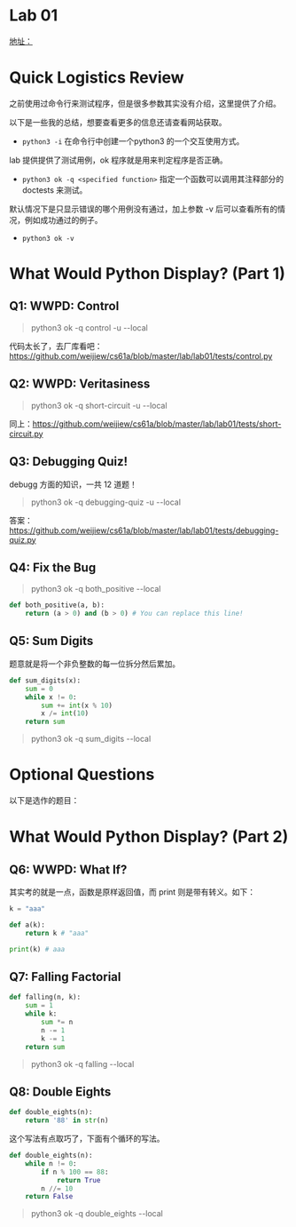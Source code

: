 # Lab 01

[地址：](https://inst.eecs.berkeley.edu/~cs61a/sp20/lab/lab01/)

# Quick Logistics Review

之前使用过命令行来测试程序，但是很多参数其实没有介绍，这里提供了介绍。

以下是一些我的总结，想要查看更多的信息还请查看网站获取。

* `python3 -i` 在命令行中创建一个python3 的一个交互使用方式。

lab 提供提供了测试用例，ok 程序就是用来判定程序是否正确。

* `python3 ok -q <specified function>` 指定一个函数可以调用其注释部分的 doctests 来测试。

默认情况下是只显示错误的哪个用例没有通过，加上参数 -v 后可以查看所有的情况，例如成功通过的例子。

* `python3 ok -v`

# What Would Python Display? (Part 1)

## Q1: WWPD: Control

> python3 ok -q control -u --local 

代码太长了，去厂库看吧：https://github.com/weijiew/cs61a/blob/master/lab/lab01/tests/control.py

## Q2: WWPD: Veritasiness

> python3 ok -q short-circuit -u --local  

同上：https://github.com/weijiew/cs61a/blob/master/lab/lab01/tests/short-circuit.py

## Q3: Debugging Quiz!

debugg 方面的知识，一共 12 道题！

> python3 ok -q debugging-quiz -u --local

答案：https://github.com/weijiew/cs61a/blob/master/lab/lab01/tests/debugging-quiz.py

## Q4: Fix the Bug

> python3 ok -q both_positive --local

```python
def both_positive(a, b):
    return (a > 0) and (b > 0) # You can replace this line!
```

## Q5: Sum Digits

题意就是将一个非负整数的每一位拆分然后累加。

> 

```python
def sum_digits(x):
    sum = 0
    while x != 0:
        sum += int(x % 10)
        x /= int(10)
    return sum
```

> python3 ok -q sum_digits --local

# Optional Questions

以下是选作的题目：
# What Would Python Display? (Part 2)

## Q6: WWPD: What If?

其实考的就是一点，函数是原样返回值，而 print 则是带有转义。如下：

```python
k = "aaa"

def a(k):
    return k # "aaa"

print(k) # aaa
```
## Q7: Falling Factorial

```python
def falling(n, k):
    sum = 1
    while k:
        sum *= n
        n -= 1
        k -= 1
    return sum
```

> python3 ok -q falling --local

## Q8: Double Eights


```python
def double_eights(n):
    return '88' in str(n)
```

这个写法有点取巧了，下面有个循环的写法。

```python
def double_eights(n):
    while n != 0:
        if n % 100 == 88:
            return True
        n //= 10
    return False
```

> python3 ok -q double_eights --local